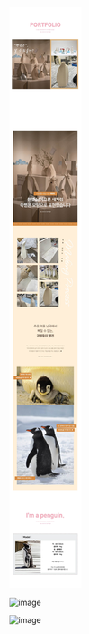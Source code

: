
  <body>
    <img src="p_G_0202.jpg" />
  </body>


![image](https://github.com/rlatldus/P_G_0202/assets/122216298/1e52729c-0f05-49ba-af3a-a7d88f3b63a3)

![image](https://github.com/rlatldus/P_G_0202/assets/122216298/551db487-a184-4389-9946-a41be1016fec)
